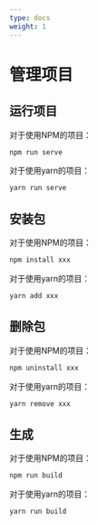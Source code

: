 ```yaml
---
type: docs
weight: 1
---
```


# 管理项目

## 运行项目

对于使用NPM的项目：

```bash
npm run serve
```

对于使用yarn的项目：

```bash
yarn run serve
```

## 安装包

对于使用NPM的项目：

```bash
npm install xxx
```

对于使用yarn的项目：

```bash
yarn add xxx
```

## 删除包

对于使用NPM的项目：

```bash
npm uninstall xxx
```

对于使用yarn的项目：

```bash
yarn remove xxx
```

## 生成

对于使用NPM的项目：

```bash
npm run build
```

对于使用yarn的项目：

```bash
yarn run build
```

